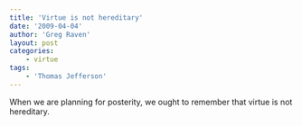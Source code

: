 ```yaml
---
title: 'Virtue is not hereditary'
date: '2009-04-04'
author: 'Greg Raven'
layout: post
categories:
    - virtue
tags:
    - 'Thomas Jefferson'
---
```


When we are planning for posterity, we ought to remember that virtue is not hereditary.